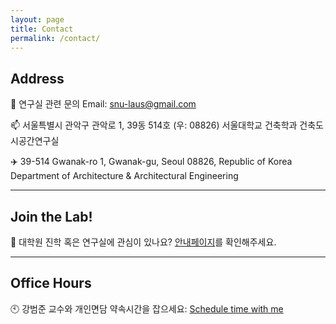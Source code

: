 ```yaml
---
layout: page
title: Contact
permalink: /contact/
---
```


## Address

🚨 연구실 관련 문의 Email: snu-laus@gmail.com

📫 서울특별시 관악구 관악로 1, 39동 514호 (우: 08826)
서울대학교 건축학과 건축도시공간연구실

✈️ 39-514 Gwanak-ro 1, Gwanak-gu, Seoul 08826, Republic of Korea
Department of Architecture & Architectural Engineering

---
## Join the Lab!

🥕 대학원 진학 혹은 연구실에 관심이 있나요? [안내페이지](https://bumjoon.notion.site/Join-the-Lab-5e1fd035bf0d40828e356a97fa2f4284)를 확인해주세요.

---
## Office Hours

<!-- Calendly link widget begin -->
<link href="https://assets.calendly.com/assets/external/widget.css" rel="stylesheet">
<script src="https://assets.calendly.com/assets/external/widget.js" type="text/javascript" async></script>
🕙 강범준 교수와 개인면담 약속시간을 잡으세요: <a href="" onclick="Calendly.initPopupWidget({url: 'https://calendly.com/bumjoon-kang/15min-ind-mtng'});return false;">Schedule time with me</a>
<!-- Calendly link widget end -->
